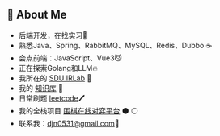 ## 🤩 About Me

- 后端开发，在找实习🚀
- 熟悉Java、Spring、RabbitMQ、MySQL、Redis、Dubbo ☕️
- 会点前端：JavaScript、Vue3😼
- 正在探索Golang和LLM🔥
- 我所在的 [SDU IRLab](https://ir.sdu.edu.cn/) 🏫
- 我的 [知识库](https://oli51467.github.io/oli-space/#/) 📖
- 日常刷题  [leetcode](https://leetcode.cn/u/oli51467/)🖊
- 我的全栈项目 [围棋在线对弈平台](https://web.fcjznkj.com) ⚫️ ⚪️
- 联系我：djn0531@gmail.com📨

